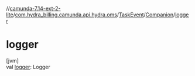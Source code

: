 //[camunda-7.14-ext-2-lite](../../../../index.md)/[com.hydra_billing.camunda.api.hydra.oms](../../index.md)/[TaskEvent](../index.md)/[Companion](index.md)/[logger](logger.md)

# logger

[jvm]\
val [logger](logger.md): Logger
